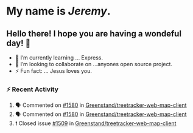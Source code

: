 #  My name is  *Jeremy*.
## Hello there! I hope you are having a wondeful day! 👋

- 🌱 I’m currently learning ... Express.
- 👯 I’m looking to collaborate on ...anyones open source project.
- ⚡ Fun fact: ... Jesus loves you.

<!-- ![Jeremy's GitHub stats](https://github-readme-stats.vercel.app/api?username=jeremydthomas&show_icons=true&theme=dark)[![Top Langs](https://github-readme-stats.vercel.app/api/top-langs/?username=jeremydthomas&layout=compact)](https://github.com/jeremydthomas/github-readme-stats) -->

### :zap: Recent Activity
<!--START_SECTION:activity-->
1. 🗣 Commented on [#1580](https://github.com/Greenstand/treetracker-web-map-client/issues/1580) in [Greenstand/treetracker-web-map-client](https://github.com/Greenstand/treetracker-web-map-client)
2. 🗣 Commented on [#1580](https://github.com/Greenstand/treetracker-web-map-client/issues/1580) in [Greenstand/treetracker-web-map-client](https://github.com/Greenstand/treetracker-web-map-client)
3. ❗️ Closed issue [#1509](https://github.com/Greenstand/treetracker-web-map-client/issues/1509) in [Greenstand/treetracker-web-map-client](https://github.com/Greenstand/treetracker-web-map-client)
<!--END_SECTION:activity-->

<!--
**jeremydthomas/jeremydthomas** is a ✨ _special_ ✨ repository because its `README.md` (this file) appears on your GitHub profile.

Here are some ideas to get you started:

- 🔭 I’m currently working on ...
- 🌱 I’m currently learning ...
- 👯 I’m looking to collaborate on ...
- 🤔 I’m looking for help with ...
- 💬 Ask me about ...
- 📫 How to reach me: ...
- 😄 Pronouns: ...
- ⚡ Fun fact: ...
# title 1
## title 2
### title 3
#### title 4
##### title 5
###### title 6

Text that is **bold**, *italic* and ~~strikethrough~~

* [ ] Item 2
   * [x] Sub Item 2b
* [ ] Item 1

1. Item 1
   1. Item 1
1. Item 2

| Column 1 | Column 2 | Column 3 |
| :--- | :---: | ---: |
| Row 1a | Row 1b | Row 1c |
| Row 2a | Row 2b | Row 2c |

This is a [link](https://mlh.io)

this is inline `code`, here is a block of code below 👇

```ts
const name: string = 'Eddie Jaoude';

// log name
console.log(name);
```

> I am a quote to give context

I am normal text talking about the above quote ☝️ 
-->
